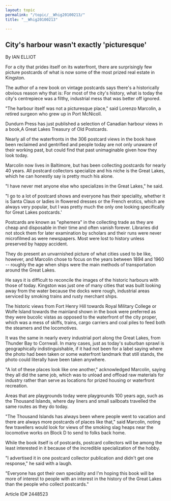 ```yaml
---
layout: topic
permalink: "/topic/__Whig20100213/"
title: "__Whig20100213"

---
```


## City's harbour wasn't exactly 'picturesque'
By IAN ELLIOT



For a city that prides itself on its waterfront, there are surprisingly few picture postcards of what is now some of the most prized real estate in Kingston.

The author of a new book on vintage postcards says there's a historically obvious reason why that is: For most of the city's history, what is today the city's centrepiece was a filthy, industrial mess that was better off ignored.

"The harbour itself was not a picturesque place," said Lorenzo Marcolin, a retired surgeon who grew up in Port McNicoll.

Dundurn Press has just published a selection of Canadian harbour views in a book,A Great Lakes Treasury of Old Postcards.

Nearly all of the waterfronts in the 306 postcard views in the book have been reclaimed and gentrified and people today are not only unaware of their working past, but could find that past unimaginable given how they look today.

Marcolin now lives in Baltimore, but has been collecting postcards for nearly 40 years. All postcard collectors specialize and his niche is the Great Lakes, which he can honestly say is pretty much his alone.

"I have never met anyone else who specializes in the Great Lakes," he said.

"I go to a lot of postcard shows and everyone has their speciality, whether it is Santa Claus or ladies in flowered dresses or the French erotics, which are always very popular, but I was pretty much the only one looking specifically for Great Lakes postcards.'

Postcards are known as "ephemera" in the collecting trade as they are cheap and disposable in their time and often vanish forever. Libraries did not stock them for later examination by scholars and their runs were never microfilmed as were newspapers. Most were lost to history unless preserved by happy accident.

They do present an unvarnished picture of what cities used to be like, however, and Marcolin chose to focus on the years between 1894 and 1960 -- roughly the age when ships were the main methods of transportation around the Great Lakes.

He says it is difficult to reconcile the images of the historic harbours with those of today. Kingston was just one of many cities that was built looking away from the water because the docks were rough, industrial areas serviced by smoking trains and rusty merchant ships.

The historic views from Fort Henry Hill towards Royal Military College or Wolfe Island towards the mainland shown in the book were preferred as they were bucolic vistas as opposed to the waterfront of the city proper, which was a mess of skiffs, trains, cargo carriers and coal piles to feed both the steamers and the locomotives.

It was the same in nearly every industrial port along the Great Lakes, from Thunder Bay to Cornwall. In many cases, just as today's suburban sprawl is geographically indistinguishable, if it had not been for a label saying where the photo had been taken or some waterfront landmark that still stands, the photo could literally have been taken anywhere.

"A lot of these places look like one another," acknowledged Marcolin, saying they all did the same job, which was to unload and offload raw materials for industry rather than serve as locations for prized housing or waterfront recreation.

Areas that are playgrounds today were playgrounds 100 years ago, such as the Thousand Islands, where day liners and small sailboats travelled the same routes as they do today.

"The Thousand Islands has always been where people went to vacation and there are always more postcards of places like that," said Marcolin, noting few travellers would look for views of the smoking slag heaps near the locomotive works on Block D to send to folks back home.

While the book itself is of postcards, postcard collectors will be among the least interested in it because of the incredible specialization of the hobby.

"I advertised it in one postcard collector publication and didn't get one response," he said with a laugh.

"Everyone has got their own speciality and I'm hoping this book will be more of interest to people with an interest in the history of the Great Lakes than the people who collect postcards."



Article ID# 2448523

